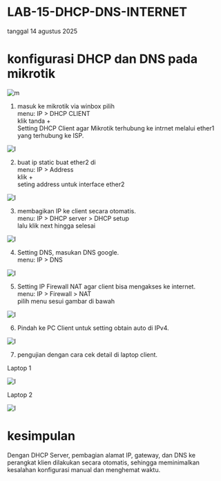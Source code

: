# LAB-15-DHCP-DNS-INTERNET
tanggal 14 agustus 2025
# konfigurasi DHCP dan DNS pada mikrotik

![m](pppp.png)

1. masuk ke mikrotik via winbox pilih  
   menu: IP > DHCP CLIENT  
   klik tanda +  
   Setting DHCP Client agar Mikrotik terhubung ke intrnet melalui ether1 yang terhubung ke ISP.  

![I](kull1.PNG)

2. buat ip static buat ether2 di  
   menu: IP > Address  
   klik +  
   seting address untuk interface ether2  

![I](kull2.PNG)

3. membagikan IP ke client secara otomatis.  
   menu: IP > DHCP server > DHCP setup  
   lalu klik next hingga selesai  
   
![I](kull3.PNG)

4. Setting DNS, masukan DNS google.  
   menu: IP > DNS  

![I](kull4.PNG)

5. Setting IP Firewall NAT agar client bisa mengakses ke internet.  
   menu: IP > Firewall > NAT  
   pilih menu sesui gambar di bawah   

![I](kull5.PNG)

6. Pindah ke PC Client untuk setting  obtain auto di IPv4.    

![I](kull8.PNG)

7. pengujian dengan cara cek detail di laptop client.
         
Laptop 1  

![I](kulpc1.PNG)

Laptop 2  

![I](fshuehsiuby-,.045.PNG)

# kesimpulan
Dengan DHCP Server, pembagian alamat IP, gateway, dan DNS ke perangkat klien dilakukan secara otomatis, sehingga meminimalkan kesalahan konfigurasi manual dan menghemat waktu.  


   
